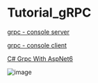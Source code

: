 # Tutorial_gRPC


[grpc - console server](https://yogingang.tistory.com/227)


[grpc - console client](https://yogingang.tistory.com/229)


[C# Grpc With AspNet6](https://yogingang.tistory.com/230)





![image](https://github.com/krdn/Tutorial_gRPC/assets/5511718/0c0bdd41-f8a6-48d8-9072-34af6923aef8)
